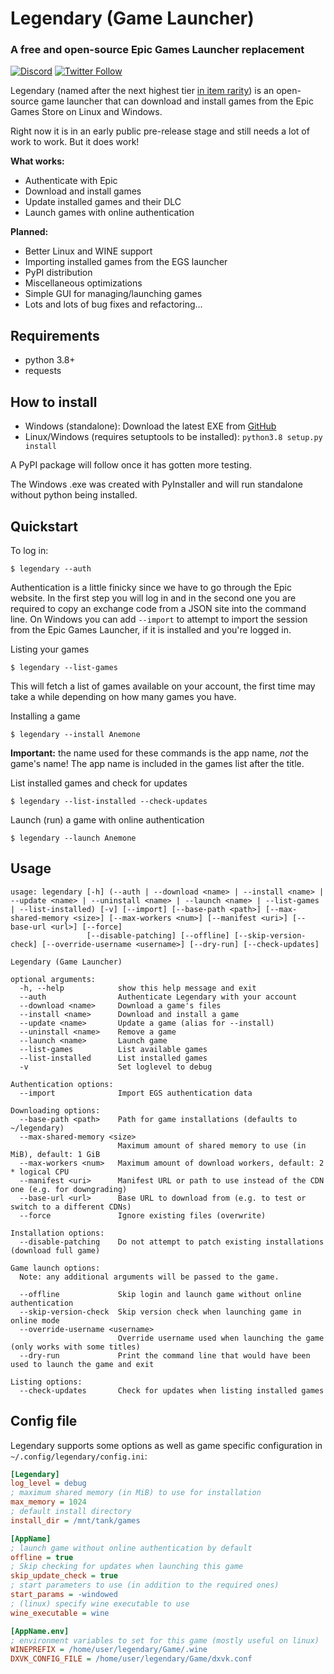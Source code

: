 # Legendary (Game Launcher)
### A free and open-source Epic Games Launcher replacement
[![Discord](https://discordapp.com/api/guilds/695233346627698689/widget.png?style=shield)](https://discord.gg/UJKBwPw) [![Twitter Follow](https://img.shields.io/twitter/follow/legendary_gl?label=Follow%20us%20for%20updates%21&style=social)](https://twitter.com/legendary_gl)

Legendary (named after the next highest tier [in item rarity](https://wow.gamepedia.com/Quality)) is an open-source game launcher that can download and install games from the Epic Games Store on Linux and Windows.

Right now it is in an early public pre-release stage and still needs a lot of work to work. But it does work!

**What works:**
 - Authenticate with Epic
 - Download and install games
 - Update installed games and their DLC
 - Launch games with online authentication

**Planned:**
 - Better Linux and WINE support
 - Importing installed games from the EGS launcher
 - PyPI distribution
 - Miscellaneous optimizations
 - Simple GUI for managing/launching games
 - Lots and lots of bug fixes and refactoring...

## Requirements

- python 3.8+
- requests

## How to install

- Windows (standalone): Download the latest EXE from [GitHub](https://github.com/derrod/legendary/releases/latest)
- Linux/Windows (requires setuptools to be installed): `python3.8 setup.py install`

A PyPI package will follow once it has gotten more testing.

The Windows .exe was created with PyInstaller and will run standalone without python being installed.

## Quickstart

To log in:
````
$ legendary --auth
````
Authentication is a little finicky since we have to go through the Epic website. In the first step you will log in and in the second one you are required to copy an exchange code from a JSON site into the command line.
On Windows you can add `--import` to attempt to import the session from the Epic Games Launcher, if it is installed and you're logged in.

Listing your games
````
$ legendary --list-games
````
This will fetch a list of games available on your account, the first time may take a while depending on how many games you have.

Installing a game
````
$ legendary --install Anemone
````
**Important:** the name used for these commands is the app name, *not* the game's name! The app name is included in the games list after the title.

List installed games and check for updates
````
$ legendary --list-installed --check-updates
````

Launch (run) a game with online authentication
````
$ legendary --launch Anemone
````

## Usage

````
usage: legendary [-h] (--auth | --download <name> | --install <name> | --update <name> | --uninstall <name> | --launch <name> | --list-games | --list-installed) [-v] [--import] [--base-path <path>] [--max-shared-memory <size>] [--max-workers <num>] [--manifest <uri>] [--base-url <url>] [--force]
                 [--disable-patching] [--offline] [--skip-version-check] [--override-username <username>] [--dry-run] [--check-updates]

Legendary (Game Launcher)

optional arguments:
  -h, --help            show this help message and exit
  --auth                Authenticate Legendary with your account
  --download <name>     Download a game's files
  --install <name>      Download and install a game
  --update <name>       Update a game (alias for --install)
  --uninstall <name>    Remove a game
  --launch <name>       Launch game
  --list-games          List available games
  --list-installed      List installed games
  -v                    Set loglevel to debug

Authentication options:
  --import              Import EGS authentication data

Downloading options:
  --base-path <path>    Path for game installations (defaults to ~/legendary)
  --max-shared-memory <size>
                        Maximum amount of shared memory to use (in MiB), default: 1 GiB
  --max-workers <num>   Maximum amount of download workers, default: 2 * logical CPU
  --manifest <uri>      Manifest URL or path to use instead of the CDN one (e.g. for downgrading)
  --base-url <url>      Base URL to download from (e.g. to test or switch to a different CDNs)
  --force               Ignore existing files (overwrite)

Installation options:
  --disable-patching    Do not attempt to patch existing installations (download full game)

Game launch options:
  Note: any additional arguments will be passed to the game.

  --offline             Skip login and launch game without online authentication
  --skip-version-check  Skip version check when launching game in online mode
  --override-username <username>
                        Override username used when launching the game (only works with some titles)
  --dry-run             Print the command line that would have been used to launch the game and exit

Listing options:
  --check-updates       Check for updates when listing installed games
````


## Config file

Legendary supports some options as well as game specific configuration in `~/.config/legendary/config.ini`:
````ini
[Legendary]
log_level = debug
; maximum shared memory (in MiB) to use for installation
max_memory = 1024
; default install directory
install_dir = /mnt/tank/games

[AppName]
; launch game without online authentication by default
offline = true
; Skip checking for updates when launching this game
skip_update_check = true
; start parameters to use (in addition to the required ones)
start_params = -windowed
; (linux) specify wine executable to use
wine_executable = wine

[AppName.env]
; environment variables to set for this game (mostly useful on linux)
WINEPREFIX = /home/user/legendary/Game/.wine
DXVK_CONFIG_FILE = /home/user/legendary/Game/dxvk.conf
````

